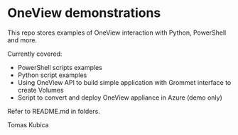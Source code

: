 # OneView demonstrations

This repo stores examples of OneView interaction with Python, PowerShell and more.

Currently covered:
* PowerShell scripts examples
* Python script examples
* Using OneView API to build simple application with Grommet interface to create Volumes
* Script to convert and deploy OneView appliance in Azure (demo only)

Refer to README.md in folders.

Tomas Kubica
